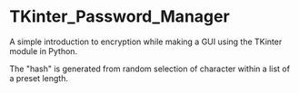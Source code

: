 # TKinter_Password_Manager
A simple introduction to encryption while making a GUI using the TKinter module in Python.

The "hash" is generated from random selection of character within a list of a preset length.
